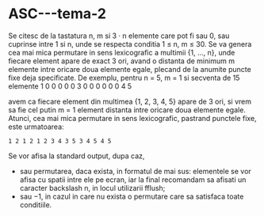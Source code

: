 # ASC---tema-2

Se citesc de la tastatura n, m si 3 · n elemente care pot fi sau 0, sau cuprinse intre 1 si n, unde se
respecta conditia 1 ≤ n, m ≤ 30. Se va genera cea mai mica permutare in sens lexicografic a
multimii {1, ..., n}, unde fiecare element apare de exact 3 ori, avand o distanta de minimum m
elemente intre oricare doua elemente egale, plecand de la anumite puncte fixe deja specificate.
De exemplu, pentru n = 5, m = 1 si secventa de 15 elemente
1 0 0 0 0 0 3 0 0 0 0 0 0 4 5

avem ca fiecare element din multimea {1, 2, 3, 4, 5} apare de 3 ori, si vrem sa fie cel putin m =
1 element distanta intre oricare doua elemente egale. Atunci, cea mai mica permutare in sens
lexicografic, pastrand punctele fixe, este urmatoarea:
```
1 2 1 2 1 2 3 4 3 5 3 4 5 4 5
```

Se vor afisa la standard output, dupa caz,
- sau permutarea, daca exista, in formatul de mai sus: elementele se vor afisa cu spatii intre ele
pe ecran, iar la final recomandam sa afisati un caracter backslash n, in locul utilizarii fflush;
- sau −1, in cazul in care nu exista o permutare care sa satisfaca toate conditiile.

